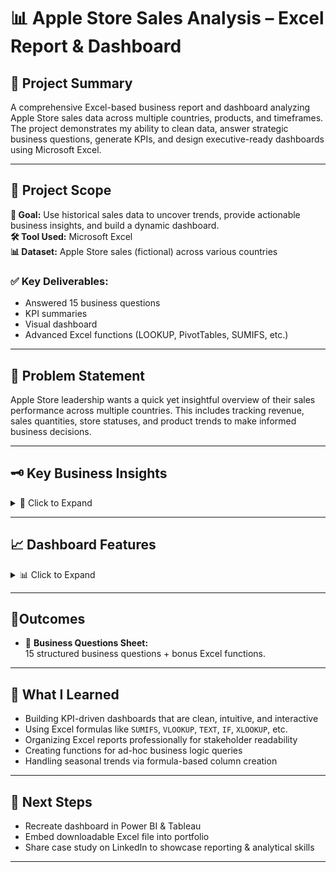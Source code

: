 # 📊 Apple Store Sales Analysis – Excel Report & Dashboard

## 🧠 Project Summary
A comprehensive Excel-based business report and dashboard analyzing Apple Store sales data across multiple countries, products, and timeframes. The project demonstrates my ability to clean data, answer strategic business questions, generate KPIs, and design executive-ready dashboards using Microsoft Excel.

---

## 📁 Project Scope

**🎯 Goal:** Use historical sales data to uncover trends, provide actionable business insights, and build a dynamic dashboard.  
**🛠️ Tool Used:** Microsoft Excel  
**📊 Dataset:** Apple Store sales (fictional) across various countries  

### ✅ Key Deliverables:
- Answered 15 business questions  
- KPI summaries  
- Visual dashboard  
- Advanced Excel functions (LOOKUP, PivotTables, SUMIFS, etc.)

---

## 📌 Problem Statement

Apple Store leadership wants a quick yet insightful overview of their sales performance across multiple countries. This includes tracking revenue, sales quantities, store statuses, and product trends to make informed business decisions.

---

## 🗝️ Key Business Insights

<details>
<summary>📝 Click to Expand</summary>

- Total Countries of Operation  
- Total Sales and Units Sold  
- Sales & Quantity Sold from India  
- Store Status Breakdown  
- Category-wise Product Distribution  
- Top Performing Countries/Products  
- Yearly & Seasonal Sales Trends  
- Custom Functions for Ad-hoc Queries  

</details>

---

## 📈 Dashboard Features

<details>
<summary>📊 Click to Expand</summary>

- KPIs Section: Revenue, Units Sold, Active Stores  
- Country-wise Sales Comparison  
- Category Performance Over Time  
- Top Products by Sales  
- Interactive Slicers for Year and Country  
- Clean UI inspired by modern BI dashboards  

</details>

---

## 📎Outcomes

- 📄 **Business Questions Sheet:**  
  15 structured business questions + bonus Excel functions.

---

## 🧪 What I Learned

- Building KPI-driven dashboards that are clean, intuitive, and interactive  
- Using Excel formulas like `SUMIFS`, `VLOOKUP`, `TEXT`, `IF`, `XLOOKUP`, etc.  
- Organizing Excel reports professionally for stakeholder readability  
- Creating functions for ad-hoc business logic queries  
- Handling seasonal trends via formula-based column creation  

---

## 🚀 Next Steps

- Recreate dashboard in Power BI & Tableau  
- Embed downloadable Excel file into portfolio  
- Share case study on LinkedIn to showcase reporting & analytical skills  

---

